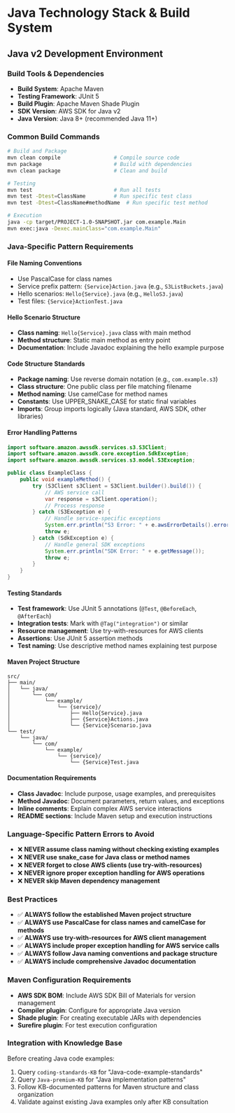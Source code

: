 # Java Technology Stack & Build System

## Java v2 Development Environment

### Build Tools & Dependencies
- **Build System**: Apache Maven
- **Testing Framework**: JUnit 5
- **Build Plugin**: Apache Maven Shade Plugin
- **SDK Version**: AWS SDK for Java v2
- **Java Version**: Java 8+ (recommended Java 11+)

### Common Build Commands

```bash
# Build and Package
mvn clean compile                 # Compile source code
mvn package                       # Build with dependencies
mvn clean package                 # Clean and build

# Testing
mvn test                          # Run all tests
mvn test -Dtest=ClassName         # Run specific test class
mvn test -Dtest=ClassName#methodName  # Run specific test method

# Execution
java -cp target/PROJECT-1.0-SNAPSHOT.jar com.example.Main
mvn exec:java -Dexec.mainClass="com.example.Main"
```

### Java-Specific Pattern Requirements

#### File Naming Conventions
- Use PascalCase for class names
- Service prefix pattern: `{Service}Action.java` (e.g., `S3ListBuckets.java`)
- Hello scenarios: `Hello{Service}.java` (e.g., `HelloS3.java`)
- Test files: `{Service}ActionTest.java`

#### Hello Scenario Structure
- **Class naming**: `Hello{Service}.java` class with main method
- **Method structure**: Static main method as entry point
- **Documentation**: Include Javadoc explaining the hello example purpose

#### Code Structure Standards
- **Package naming**: Use reverse domain notation (e.g., `com.example.s3`)
- **Class structure**: One public class per file matching filename
- **Method naming**: Use camelCase for method names
- **Constants**: Use UPPER_SNAKE_CASE for static final variables
- **Imports**: Group imports logically (Java standard, AWS SDK, other libraries)

#### Error Handling Patterns
```java
import software.amazon.awssdk.services.s3.S3Client;
import software.amazon.awssdk.core.exception.SdkException;
import software.amazon.awssdk.services.s3.model.S3Exception;

public class ExampleClass {
    public void exampleMethod() {
        try (S3Client s3Client = S3Client.builder().build()) {
            // AWS service call
            var response = s3Client.operation();
            // Process response
        } catch (S3Exception e) {
            // Handle service-specific exceptions
            System.err.println("S3 Error: " + e.awsErrorDetails().errorMessage());
            throw e;
        } catch (SdkException e) {
            // Handle general SDK exceptions
            System.err.println("SDK Error: " + e.getMessage());
            throw e;
        }
    }
}
```

#### Testing Standards
- **Test framework**: Use JUnit 5 annotations (`@Test`, `@BeforeEach`, `@AfterEach`)
- **Integration tests**: Mark with `@Tag("integration")` or similar
- **Resource management**: Use try-with-resources for AWS clients
- **Assertions**: Use JUnit 5 assertion methods
- **Test naming**: Use descriptive method names explaining test purpose

#### Maven Project Structure
```
src/
├── main/
│   └── java/
│       └── com/
│           └── example/
│               └── {service}/
│                   ├── Hello{Service}.java
│                   ├── {Service}Actions.java
│                   └── {Service}Scenario.java
└── test/
    └── java/
        └── com/
            └── example/
                └── {service}/
                    └── {Service}Test.java
```

#### Documentation Requirements
- **Class Javadoc**: Include purpose, usage examples, and prerequisites
- **Method Javadoc**: Document parameters, return values, and exceptions
- **Inline comments**: Explain complex AWS service interactions
- **README sections**: Include Maven setup and execution instructions

### Language-Specific Pattern Errors to Avoid
- ❌ **NEVER assume class naming without checking existing examples**
- ❌ **NEVER use snake_case for Java class or method names**
- ❌ **NEVER forget to close AWS clients (use try-with-resources)**
- ❌ **NEVER ignore proper exception handling for AWS operations**
- ❌ **NEVER skip Maven dependency management**

### Best Practices
- ✅ **ALWAYS follow the established Maven project structure**
- ✅ **ALWAYS use PascalCase for class names and camelCase for methods**
- ✅ **ALWAYS use try-with-resources for AWS client management**
- ✅ **ALWAYS include proper exception handling for AWS service calls**
- ✅ **ALWAYS follow Java naming conventions and package structure**
- ✅ **ALWAYS include comprehensive Javadoc documentation**

### Maven Configuration Requirements
- **AWS SDK BOM**: Include AWS SDK Bill of Materials for version management
- **Compiler plugin**: Configure for appropriate Java version
- **Shade plugin**: For creating executable JARs with dependencies
- **Surefire plugin**: For test execution configuration

### Integration with Knowledge Base
Before creating Java code examples:
1. Query `coding-standards-KB` for "Java-code-example-standards"
2. Query `Java-premium-KB` for "Java implementation patterns"
3. Follow KB-documented patterns for Maven structure and class organization
4. Validate against existing Java examples only after KB consultation